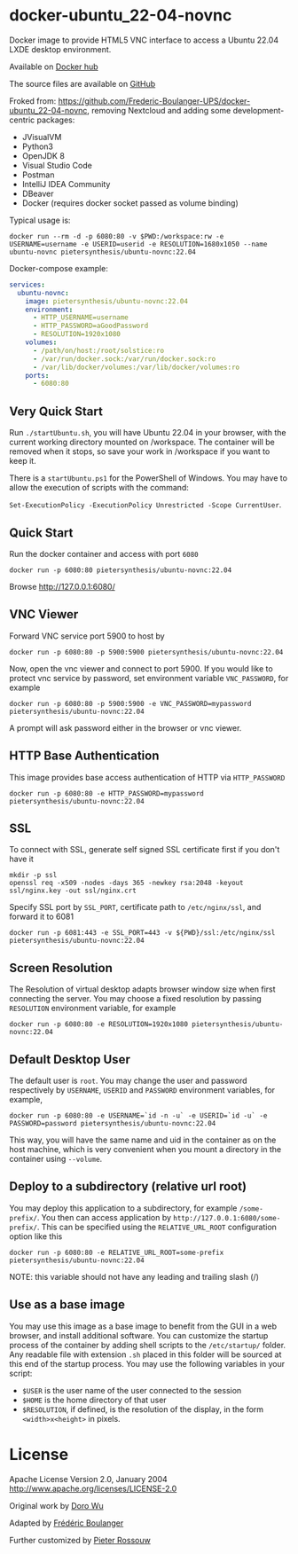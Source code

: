 docker-ubuntu_22-04-novnc
===================

Docker image to provide HTML5 VNC interface to access a Ubuntu 22.04 LXDE desktop environment.

Available on [Docker hub](https://hub.docker.com/r/pietersynthesis/ubuntu-novnc)

The source files are available on [GitHub](https://github.com/Frederic-Boulanger-UPS/docker-ubuntu_20-04-novnc)

Froked from: https://github.com/Frederic-Boulanger-UPS/docker-ubuntu_22-04-novnc, removing Nextcloud and adding some development-centric packages:
 - JVisualVM
 - Python3
 - OpenJDK 8
 - Visual Studio Code
 - Postman
 - IntelliJ IDEA Community
 - DBeaver
 - Docker (requires docker socket passed as volume binding)

Typical usage is:

```
docker run --rm -d -p 6080:80 -v $PWD:/workspace:rw -e USERNAME=username -e USERID=userid -e RESOLUTION=1680x1050 --name ubuntu-novnc pietersynthesis/ubuntu-novnc:22.04
```


Docker-compose example:

```yaml
services:
  ubuntu-novnc:
    image: pietersynthesis/ubuntu-novnc:22.04
    environment:
      - HTTP_USERNAME=username
      - HTTP_PASSWORD=aGoodPassword
      - RESOLUTION=1920x1080
    volumes:
      - /path/on/host:/root/solstice:ro
      - /var/run/docker.sock:/var/run/docker.sock:ro
      - /var/lib/docker/volumes:/var/lib/docker/volumes:ro
    ports:
      - 6080:80
```



Very Quick Start
----------------
Run ```./startUbuntu.sh```, you will have Ubuntu 22.04 in your browser, with the current working directory mounted on /workspace. The container will be removed when it stops, so save your work in /workspace if you want to keep it.

There is a ```startUbuntu.ps1``` for the PowerShell of Windows. You may have to allow the execution of scripts with the command:

```Set-ExecutionPolicy -ExecutionPolicy Unrestricted -Scope CurrentUser```.

Quick Start
-------------------------
Run the docker container and access with port `6080`

```
docker run -p 6080:80 pietersynthesis/ubuntu-novnc:22.04
```

Browse http://127.0.0.1:6080/


VNC Viewer
------------------

Forward VNC service port 5900 to host by

```
docker run -p 6080:80 -p 5900:5900 pietersynthesis/ubuntu-novnc:22.04
```

Now, open the vnc viewer and connect to port 5900. If you would like to protect vnc service by password, set environment variable `VNC_PASSWORD`, for example

```
docker run -p 6080:80 -p 5900:5900 -e VNC_PASSWORD=mypassword pietersynthesis/ubuntu-novnc:22.04
```

A prompt will ask password either in the browser or vnc viewer.

HTTP Base Authentication
---------------------------

This image provides base access authentication of HTTP via `HTTP_PASSWORD`

```
docker run -p 6080:80 -e HTTP_PASSWORD=mypassword pietersynthesis/ubuntu-novnc:22.04
```

SSL
--------------------

To connect with SSL, generate self signed SSL certificate first if you don't have it

```
mkdir -p ssl
openssl req -x509 -nodes -days 365 -newkey rsa:2048 -keyout ssl/nginx.key -out ssl/nginx.crt
```

Specify SSL port by `SSL_PORT`, certificate path to `/etc/nginx/ssl`, and forward it to 6081

```
docker run -p 6081:443 -e SSL_PORT=443 -v ${PWD}/ssl:/etc/nginx/ssl pietersynthesis/ubuntu-novnc:22.04
```

Screen Resolution
------------------

The Resolution of virtual desktop adapts browser window size when first connecting the server. You may choose a fixed resolution by passing `RESOLUTION` environment variable, for example

```
docker run -p 6080:80 -e RESOLUTION=1920x1080 pietersynthesis/ubuntu-novnc:22.04
```

Default Desktop User
--------------------

The default user is `root`. You may change the user and password respectively by `USERNAME`, `USERID` and `PASSWORD` environment variables, for example,

```
docker run -p 6080:80 -e USERNAME=`id -n -u` -e USERID=`id -u` -e PASSWORD=password pietersynthesis/ubuntu-novnc:22.04
```

This way, you will have the same name and uid in the container as on the host machine, which is very convenient when you mount a directory in the container using ```--volume```.


Deploy to a subdirectory (relative url root)
--------------------------------------------

You may deploy this application to a subdirectory, for example `/some-prefix/`. You then can access application by `http://127.0.0.1:6080/some-prefix/`. This can be specified using the `RELATIVE_URL_ROOT` configuration option like this

```
docker run -p 6080:80 -e RELATIVE_URL_ROOT=some-prefix pietersynthesis/ubuntu-novnc:22.04
```

NOTE: this variable should not have any leading and trailing slash (/)

Use as a base image
-------------------
You may use this image as a base image to benefit from the GUI in a web browser, and install additional software.
You can customize the startup process of the container by adding shell scripts to the ```/etc/startup/``` folder. Any readable file with extension ```.sh``` placed in this folder will be sourced at this end of the startup process. You may use the following variables in your script:
* ```$USER``` is the user name of the user connected to the session
* ```$HOME``` is the home directory of that user
* ```$RESOLUTION```, if defined, is the resolution of the display, in the form ```<width>x<height>``` in pixels.


License
==================

Apache License Version 2.0, January 2004 http://www.apache.org/licenses/LICENSE-2.0

Original work by [Doro Wu](https://github.com/fcwu)

Adapted by [Frédéric Boulanger](https://github.com/Frederic-Boulanger-UPS)

Further customized by [Pieter Rossouw](https://github.com/pietersynthesis)
